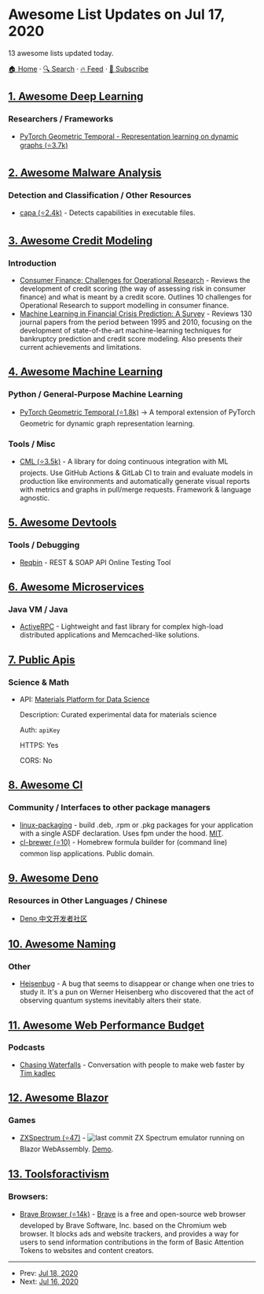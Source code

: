 # Awesome List Updates on Jul 17, 2020

13 awesome lists updated today.

[🏠 Home](/README.md) · [🔍 Search](https://test.trackawesomelist.com/search/) · [🔥 Feed](https://test.trackawesomelist.com/rss.xml) · [📮 Subscribe](https://trackawesomelist.us17.list-manage.com/subscribe?u=d2f0117aa829c83a63ec63c2f&id=36a103854c)



## [1. Awesome Deep Learning](/content/ChristosChristofidis/awesome-deep-learning/README.md)

### Researchers / Frameworks

*   [PyTorch Geometric Temporal - Representation learning on dynamic graphs (⭐3.7k)](https://github.com/gojek/feast)

## [2. Awesome Malware Analysis](/content/rshipp/awesome-malware-analysis/README.md)

### Detection and Classification / Other Resources

*   [capa (⭐2.4k)](https://github.com/fireeye/capa) - Detects capabilities in executable files.

## [3. Awesome Credit Modeling](/content/mourarthur/awesome-credit-modeling/README.md)

### Introduction

*   [Consumer Finance: Challenges for Operational Research](https://www.jstor.org/stable/40540227) - Reviews the development of credit scoring (the way of assessing risk in consumer finance) and what is meant by a credit score. Outlines 10 challenges for Operational Research to support modelling in consumer finance.
*   [Machine Learning in Financial Crisis Prediction: A Survey](https://ieeexplore.ieee.org/document/6069610) - Reviews 130 journal papers from the period between 1995 and 2010, focusing on the development of state-of-the-art machine-learning techniques for bankruptcy prediction and credit score modeling. Also presents their current achievements and limitations.

## [4. Awesome Machine Learning](/content/josephmisiti/awesome-machine-learning/README.md)

### Python / General-Purpose Machine Learning

*   [PyTorch Geometric Temporal (⭐1.8k)](https://github.com/benedekrozemberczki/pytorch_geometric_temporal) -> A temporal extension of PyTorch Geometric for dynamic graph representation learning.

### Tools / Misc

*   [CML (⭐3.5k)](https://github.com/iterative/cml) - A library for doing continuous integration with ML projects. Use GitHub Actions & GitLab CI to train and evaluate models in production like environments and automatically generate visual reports with metrics and graphs in pull/merge requests. Framework & language agnostic.

## [5. Awesome Devtools](/content/moimikey/awesome-devtools/README.md)

### Tools / Debugging

*   [Reqbin](https://reqbin.com/) - REST & SOAP API Online Testing Tool

## [6. Awesome Microservices](/content/mfornos/awesome-microservices/README.md)

### Java VM / Java

*   [ActiveRPC](https://rpc.activej.io) - Lightweight and fast library for complex high-load distributed applications and Memcached-like solutions.

## [7. Public Apis](/content/public-apis/public-apis/README.md)

### Science & Math

- API: [Materials Platform for Data Science](https://mpds.io)

  Description: Curated experimental data for materials science

  Auth: `apiKey`

  HTTPS: Yes

  CORS: No



## [8. Awesome Cl](/content/CodyReichert/awesome-cl/README.md)

### Community / Interfaces to other package managers

*   [linux-packaging](https://gitlab.com/ralt/linux-packaging) - build .deb, .rpm or .pkg packages for your application with a single ASDF declaration. Uses fpm under the hood. [MIT](https://opensource.org/licenses/MIT).
*   [cl-brewer (⭐10)](https://github.com/can3p/cl-brewer) - Homebrew formula builder for (command line) common lisp applications. Public domain.

## [9. Awesome Deno](/content/denolib/awesome-deno/README.md)

### Resources in Other Languages / Chinese

*   [Deno 中文开发者社区](https://deno.js.cn)

## [10. Awesome Naming](/content/gruhn/awesome-naming/README.md)

### Other

*   [Heisenbug](https://en.wikipedia.org/wiki/Heisenbug) - A bug that seems to disappear or change when one tries to study it. It's a pun on Werner Heisenberg who discovered that the act of observing quantum systems inevitably alters their state.

## [11. Awesome Web Performance Budget](/content/pajaydev/awesome-web-performance-budget/README.md)

### Podcasts

*   [Chasing Waterfalls](https://chasingwaterfalls.io/) - Conversation with people to make web faster by [Tim kadlec](https://timkadlec.com/)

## [12. Awesome Blazor](/content/AdrienTorris/awesome-blazor/README.md)

### Games

*   [ZXSpectrum (⭐47)](https://github.com/EngstromJimmy/ZXSpectrum) - ![last commit](https://img.shields.io/github/last-commit/EngstromJimmy/ZXSpectrum?style=flat-square\&cacheSeconds=86400) ZX Spectrum emulator running on Blazor WebAssembly. [Demo](https://zxspectrum.azurewebsites.net/).

## [13. Toolsforactivism](/content/drewrwilson/toolsforactivism/README.md)

### Browsers:

*   [Brave Browser (⭐14k)](https://github.com/brave/brave-browser) - [Brave](https://brave.com/) is a free and open-source web browser developed by Brave Software, Inc. based on the Chromium web browser. It blocks ads and website trackers, and provides a way for users to send information contributions in the form of Basic Attention Tokens to websites and content creators.

---

- Prev: [Jul 18, 2020](/content/2020/07/18/README.md)
- Next: [Jul 16, 2020](/content/2020/07/16/README.md)